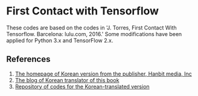 # First Contact with Tensorflow

These codes are based on the codes in 'J. Torres, First Contact With Tensorflow. Barcelona: lulu.com, 2016.' Some modifications have been applied for Python 3.x and TensorFlow 2.x.

## References
1. [The homepage of Korean version from the publisher, Hanbit media, Inc](http://www.hanbit.co.kr/store/books/look.php?p_code=B3286570432)
1. [The blog of Korean translator of this book](https://tensorflow.blog/%ED%85%90%EC%84%9C%ED%94%8C%EB%A1%9C-%EC%B2%AB%EA%B1%B8%EC%9D%8C/)
1. [Repository of codes for the Korean-translated version](https://github.com/rickiepark/first-steps-with-tensorflow)
